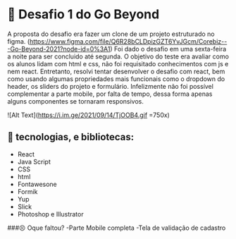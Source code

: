 # 📌 Desafio 1 do Go Beyond

A proposta do desafio era fazer um clone de um projeto estruturado no figma.
(https://www.figma.com/file/Q6R28bCLDpizGZT6YvJGcm/Corebiz---Go-Beyond-2021?node-id=0%3A1)
Foi dado o desafio em uma sexta-feira a noite para ser concluido até segunda. O objetivo do teste era avaliar como os alunos lidam com html e css, não foi requisitado conhecimentos com js e nem react. Entretanto, resolvi tentar desenvolver o desafio com react, bem como usando algumas propriedades mais funcionais como o dropdown do header, os sliders do projeto e formulário. Infelizmente não foi possível complementar a parte mobile, por falta de tempo, dessa forma apenas alguns componentes se tornaram responsivos.

![Alt Text](https://i.im.ge/2021/09/14/TjOOB4.gif =750x)

## 🚀 tecnologias, e bibliotecas:

- React
- Java Script
- CSS
- html
- Fontawesone
- Formik
- Yup
- Slick
- Photoshop e Illustrator

###😣 Oque faltou?
-Parte Mobile completa
-Tela de validação de cadastro



